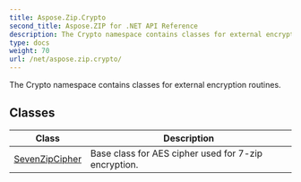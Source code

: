 ```yaml
---
title: Aspose.Zip.Crypto
second_title: Aspose.ZIP for .NET API Reference
description: The Crypto namespace contains classes for external encryption routines
type: docs
weight: 70
url: /net/aspose.zip.crypto/
---
```

The Crypto namespace contains classes for external encryption routines.

## Classes

| Class | Description |
| --- | --- |
| [SevenZipCipher](./sevenzipcipher/) | Base class for AES cipher used for 7-zip encryption. |


